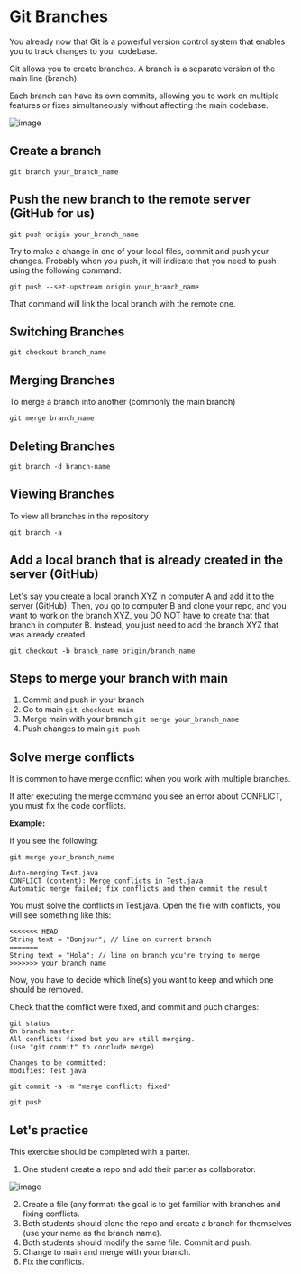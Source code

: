 # Git Branches

You already now that Git is a powerful version control system that enables you to track changes to your codebase. 

Git allows you to create branches. A branch is a separate version of the main line (branch).

Each branch can have its own commits, allowing you to work on multiple features or fixes simultaneously without affecting the main codebase.

![image](https://github.com/novillo-cs/apcsa_material/assets/123229891/182d35d6-911a-4523-8514-5efed7da5d0d)



## Create a branch

```
git branch your_branch_name
```

## Push the new branch to the remote server (GitHub for us)

```git push origin your_branch_name```

Try to make a change in one of your local files, commit and push your changes. Probably when you push, it will indicate that you need to push using the following
command:

```git push --set-upstream origin your_branch_name```

That command will link the local branch with the remote one.

## Switching Branches

```git checkout branch_name```

## Merging Branches

To merge a branch into another (commonly the main branch)

```git merge branch_name```

## Deleting Branches

```git branch -d branch-name```

## Viewing Branches

To view all branches in the repository

```git branch -a```

## Add a local branch that is already created in the server (GitHub)

Let's say you create a local branch XYZ in computer A and add it to the server (GitHub). Then, you go to computer B and clone your repo, and you want to work on the branch XYZ, you DO NOT have to create that that branch in computer B. Instead, you just need to add the branch XYZ that was already created.

```git checkout -b branch_name origin/branch_name```

## Steps to merge your branch with main

1. Commit and push in your branch
2. Go to main ```git checkout main```
3. Merge main with your branch ```git merge your_branch_name```
4. Push changes to main ```git push```

## Solve merge conflicts

It is common to have merge conflict when you work with multiple branches.

If after executing the merge command you see an error about CONFLICT, you must fix the code conflicts.

**Example:**

If you see the following:

```
git merge your_branch_name

Auto-merging Test.java
CONFLICT (content): Merge conflicts in Test.java
Automatic merge failed; fix conflicts and then commit the result

```

You must solve the conflicts in Test.java. Open the file with conflicts, you will see something like this:

```
<<<<<<< HEAD
String text = "Bonjour"; // line on current branch
=======
String text = "Hola"; // line on branch you're trying to merge
>>>>>>> your_branch_name
```

Now, you have to decide which line(s) you want to keep and which one should be removed.

Check that the comflict were fixed, and commit and puch changes:

```
git status
On branch master
All conflicts fixed but you are still merging.
(use "git commit" to conclude merge)

Changes to be committed:
modifies: Test.java

git commit -a -m "merge conflicts fixed"

git push
```

## Let's practice

This exercise should be completed with a parter.

1. One student create a repo and add their parter as collaborator.
   
![image](https://github.com/novillo-cs/apcsa_material/assets/123229891/2153ed16-1891-422f-a64e-1af2d01f0b12)


2. Create a file (any format) the goal is to get familiar with branches and fixing conflicts.
3. Both students should clone the repo and create a branch for themselves (use your name as the branch name).
4. Both students should modify the same file. Commit and push.
5. Change to main and merge with your branch.
6. Fix the conflicts.
